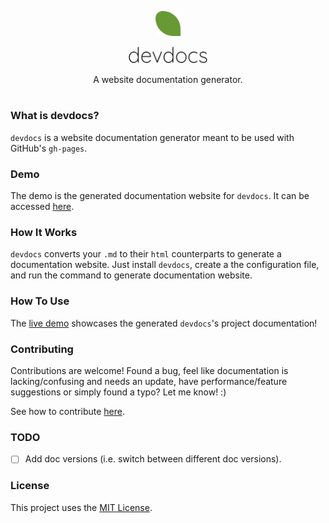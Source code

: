 <p align="center"><img src="./docs/branding/leaf-216.png?raw=true" alt="logo-leaf" title="something" width="8%"></p>
<p align="center"><img src="./docs/branding/text.png?raw=true" alt="logo-text" title="something" width="25%"></p>
<p align="center">A website documentation generator.</p>
<h1></h1>

### What is devdocs?

`devdocs` is a website documentation generator meant to be used with GitHub's `gh-pages`.

### Demo

The demo is the generated documentation website for `devdocs`. It can be accessed [here](https://cgabriel5.github.io/devdocs/).

### How It Works

`devdocs` converts your `.md` to their `html` counterparts to generate a documentation website. Just install `devdocs`, create a the configuration file, and run the command to generate documentation website.

### How To Use

The [live demo](https://cgabriel5.github.io/devdocs/) showcases the generated `devdocs`'s project documentation!

### Contributing

Contributions are welcome! Found a bug, feel like documentation is lacking/confusing and needs an update, have performance/feature suggestions or simply found a typo? Let me know! :)

See how to contribute [here](https://github.com/cgabriel5/devdocs/blob/master/CONTRIBUTING.md).

### TODO

- [ ] Add doc versions (i.e. switch between different doc versions).

### License

This project uses the [MIT License](https://github.com/cgabriel5/devdocs/blob/master/LICENSE.txt).
